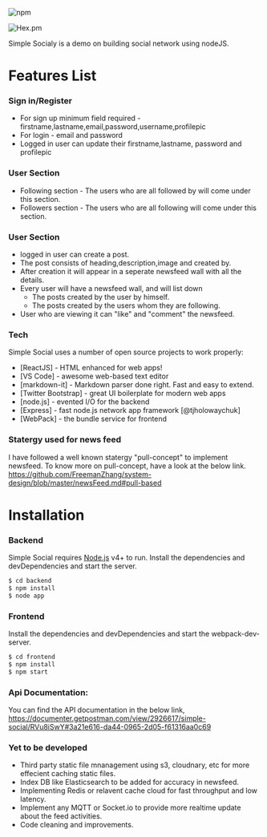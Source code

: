 
![npm](https://img.shields.io/npm/v/npm.svg)

![Hex.pm](https://img.shields.io/hexpm/l/plug.svg?style=plastic)


Simple Socialy is a demo on building social network using nodeJS.

# Features List

###  Sign in/Register
- For sign up minimum field required - firstname,lastname,email,password,username,profilepic
- For login - email and password
- Logged in user can update their firstname,lastname, password and profilepic

### User Section
 - Following section - The users who are all followed by will come under this section.
 - Followers section - The users who are all following will come under this section.
 
 ### User Section
 - logged in user can create a post.
 - The post consists of heading,description,image and created by.
 - After creation it will appear in a seperate newsfeed wall with all the details.
 - Every user will have a newsfeed wall, and will list down 
     - The posts created by the user by himself.
     - The posts created by the users whom they are following.
 - User who are viewing it can "like" and "comment" the newsfeed.

### Tech

Simple Social uses a number of open source projects to work properly:

* [ReactJS] - HTML enhanced for web apps!
* [VS Code] - awesome web-based text editor
* [markdown-it] - Markdown parser done right. Fast and easy to extend.
* [Twitter Bootstrap] - great UI boilerplate for modern web apps
* [node.js] - evented I/O for the backend
* [Express] - fast node.js network app framework [@tjholowaychuk]
* [WebPack] - the bundle service for frontend


### Statergy used for news feed
I have followed a well known statergy "pull-concept" to implement newsfeed. To know more on pull-concept, have a look at the below link.
https://github.com/FreemanZhang/system-design/blob/master/newsFeed.md#pull-based

# Installation

### Backend
Simple Social requires [Node.js](https://nodejs.org/) v4+ to run.
Install the dependencies and devDependencies and start the server.
```sh
$ cd backend
$ npm install 
$ node app
```


### Frontend

Install the dependencies and devDependencies and start the webpack-dev-server.
```sh
$ cd frontend
$ npm install 
$ npm start
```

### Api Documentation:
You can find the API documentation in the below link,
https://documenter.getpostman.com/view/2926617/simple-social/RVu8iSwY#3a21e616-da44-0965-2d05-f61316aa0c69

### Yet to be developed

 - Third party static file mnanagement using s3, cloudnary, etc for more effecient caching static files.
 - Index DB like Elasticsearch to be added for accuracy in newsfeed.
 - Implementing Redis or relavent cache cloud for fast throughput and low latency.
 - Implement any MQTT or Socket.io to provide more realtime update about the feed activities.
 - Code cleaning and improvements.
